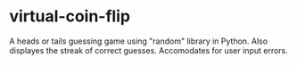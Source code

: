 # virtual-coin-flip
A heads or tails guessing game using "random" library in Python. 
Also displayes the streak of correct guesses.
Accomodates for user input errors.
